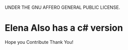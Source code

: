 UNDER THE GNU AFFERO GENERAL PUBLIC LICENSE.

<h1>Elena Also has a c# version</h1>


Hope you Contribute
Thank You!

